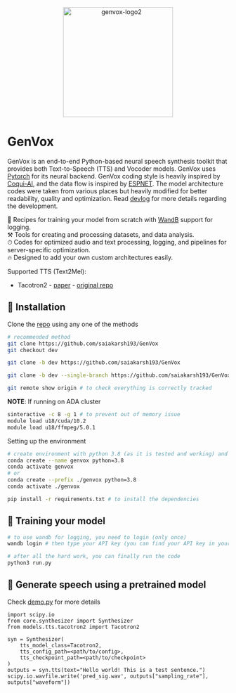 <div align="center">
<!--<a href="https://github.com/saiakarsh193/GenVox"><img src="https://i.ibb.co/y5jqFFJ/genvox-logo1.png" alt="genvox-logo1" width="300"/></a>-->
<a href="https://github.com/saiakarsh193/GenVox"><img src="https://i.ibb.co/nRyJBGk/genvox-logo2.png" alt="genvox-logo2" width="250"/></a>
</div>

# GenVox
GenVox is an end-to-end Python-based neural speech synthesis toolkit that provides both Text-to-Speech (TTS) and Vocoder models. GenVox uses [Pytorch](http://pytorch.org/) for its neural backend. GenVox coding style is heavily inspired by [Coqui-AI](https://github.com/coqui-ai/TTS), and the data flow is inspired by [ESPNET](https://github.com/espnet/espnet). The model architecture codes were taken from various places but heavily modified for better readability, quality and optimization. Read [devlog](dev_log.md) for more details regarding the development.  

🥣 Recipes for training your model from scratch with [WandB](https://wandb.ai/) support for logging.  
⚒ Tools for creating and processing datasets, and data analysis.  
⏱ Codes for optimized audio and text processing, logging, and pipelines for server-specific optimization.  
🔥 Designed to add your own custom architectures easily.  

Supported TTS (Text2Mel):
- Tacotron2 - [paper](https://arxiv.org/pdf/1712.05884.pdf) - [original repo](https://github.com/NVIDIA/tacotron2)

## 📖 Installation
Clone the [repo](https://github.com/saiakarsh193/GenVox) using any one of the methods
```bash
# recommended method
git clone https://github.com/saiakarsh193/GenVox
git checkout dev

git clone -b dev https://github.com/saiakarsh193/GenVox

git clone -b dev --single-branch https://github.com/saiakarsh193/GenVox

git remote show origin # to check everything is correctly tracked
```

**NOTE**: If running on ADA cluster
```bash
sinteractive -c 8 -g 1 # to prevent out of memory issue
module load u18/cuda/10.2
module load u18/ffmpeg/5.0.1
```

Setting up the environment
```bash
# create environment with python 3.8 (as it is tested and working) and activate it
conda create --name genvox python=3.8
conda activate genvox
# or
conda create --prefix ./genvox python=3.8
conda activate ./genvox

pip install -r requirements.txt # to install the dependencies
```

## 🚀 Training your model
```bash
# to use wandb for logging, you need to login (only once)
wandb login # then type your API key (you can find your API key in your browser at https://wandb.ai/authorize)

# after all the hard work, you can finally run the code
python3 run.py
```

## 📢 Generate speech using a pretrained model
Check [demo.py](demo.py) for more details
```python3
import scipy.io
from core.synthesizer import Synthesizer
from models.tts.tacotron2 import Tacotron2

syn = Synthesizer(
    tts_model_class=Tacotron2,
    tts_config_path=<path/to/config>,
    tts_checkpoint_path=<path/to/checkpoint>
)
outputs = syn.tts(text="Hello world! This is a test sentence.")
scipy.io.wavfile.write('pred_sig.wav', outputs["sampling_rate"], outputs["waveform"])
```
